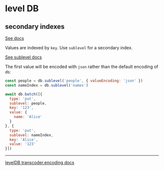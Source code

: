 # level DB

## secondary indexes

[See docs](https://github.com/Level/abstract-level?tab=readme-ov-file#dbbatchoperations-options)

Values are indexed by `key`. Use `sublevel` for a secondary index.

[See sublevel docs](https://github.com/Level/abstract-level?tab=readme-ov-file#sublevel)

The first value will be encoded with `json` rather than the default encoding
of `db`:

```js
const people = db.sublevel('people', { valueEncoding: 'json' })
const nameIndex = db.sublevel('names')

await db.batch([{
  type: 'put',
  sublevel: people,
  key: '123',
  value: {
    name: 'Alice'
  }
}, {
  type: 'put',
  sublevel: nameIndex,
  key: 'Alice',
  value: '123'
}])
```


------------------------------------------------------------------


[levelDB transcoder.encoding docs](https://github.com/Level/transcoder/blob/main/index.js#L51)

